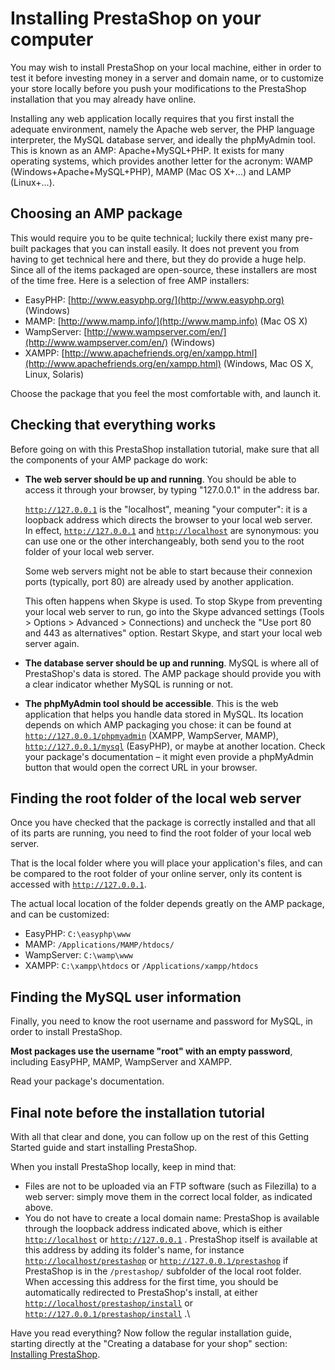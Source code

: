 # Installing PrestaShop on your computer

You may wish to install PrestaShop on your local machine, either in order to test it before investing money in a server and domain name, or to customize your store locally before you push your modifications to the PrestaShop installation that you may already have online.

Installing any web application locally requires that you first install the adequate environment, namely the Apache web server, the PHP language interpreter, the MySQL database server, and ideally the phpMyAdmin tool. This is known as an AMP: Apache+MySQL+PHP. It exists for many operating systems, which provides another letter for the acronym: WAMP (Windows+Apache+MySQL+PHP), MAMP (Mac OS X+...) and LAMP (Linux+...).

## Choosing an AMP package <a href="installingprestashoponyourcomputer-choosinganamppackage" id="installingprestashoponyourcomputer-choosinganamppackage"></a>

This would require you to be quite technical; luckily there exist many pre-built packages that you can install easily. It does not prevent you from having to get technical here and there, but they do provide a huge help. Since all of the items packaged are open-source, these installers are most of the time free. Here is a selection of free AMP installers:

* EasyPHP: [http://www.easyphp.org/](http://www.easyphp.org) (Windows)
* MAMP: [http://www.mamp.info/](http://www.mamp.info) (Mac OS X)
* WampServer: [http://www.wampserver.com/en/](http://www.wampserver.com/en/) (Windows)
* XAMPP: [http://www.apachefriends.org/en/xampp.html](http://www.apachefriends.org/en/xampp.html) (Windows, Mac OS X, Linux, Solaris)

Choose the package that you feel the most comfortable with, and launch it.

## Checking that everything works <a href="installingprestashoponyourcomputer-checkingthateverythingworks" id="installingprestashoponyourcomputer-checkingthateverythingworks"></a>

Before going on with this PrestaShop installation tutorial, make sure that all the components of your AMP package do work:

*   **The web server should be up and running**. You should be able to access it through your browser, by typing "127.0.0.1" in the address bar.

    [`http://127.0.0.1`](http://127.0.0.1) is the "localhost", meaning "your computer": it is a loopback address which directs the browser to your local web server.\
    In effect, [`http://127.0.0.1`](http://127.0.0.1) and [`http://localhost`](http://localhost) are synonymous: you can use one or the other interchangeably, both send you to the root folder of your local web server.

    Some web servers might not be able to start because their connexion ports (typically, port 80) are already used by another application.

    This often happens when Skype is used. To stop Skype from preventing your local web server to run, go into the Skype advanced settings (Tools > Options > Advanced > Connections) and uncheck the "Use port 80 and 443 as alternatives" option. Restart Skype, and start your local web server again.
* **The database server should be up and running**. MySQL is where all of PrestaShop's data is stored. The AMP package should provide you with a clear indicator whether MySQL is running or not.
* **The phpMyAdmin tool should be accessible**. This is the web application that helps you handle data stored in MySQL. Its location depends on which AMP packaging you chose: it can be found at [`http://127.0.0.1/phpmyadmin`](http://127.0.0.1/phpmyadmin) (XAMPP, WampServer, MAMP), [`http://127.0.0.1/mysql`](http://127.0.0.1/mysql) (EasyPHP), or maybe at another location. Check your package's documentation – it might even provide a phpMyAdmin button that would open the correct URL in your browser.

## Finding the root folder of the local web server <a href="installingprestashoponyourcomputer-findingtherootfolderofthelocalwebserver" id="installingprestashoponyourcomputer-findingtherootfolderofthelocalwebserver"></a>

Once you have checked that the package is correctly installed and that all of its parts are running, you need to find the root folder of your local web server.

That is the local folder where you will place your application's files, and can be compared to the root folder of your online server, only its content is accessed with [`http://127.0.0.1`](http://127.0.0.1).

The actual local location of the folder depends greatly on the AMP package, and can be customized:

* EasyPHP: `C:\easyphp\www`
* MAMP: `/Applications/MAMP/htdocs/`
* WampServer: `C:\wamp\www`
* XAMPP: `C:\xampp\htdocs` or `/Applications/xampp/htdocs`

## Finding the MySQL user information <a href="installingprestashoponyourcomputer-findingthemysqluserinformation" id="installingprestashoponyourcomputer-findingthemysqluserinformation"></a>

Finally, you need to know the root username and password for MySQL, in order to install PrestaShop.

**Most packages use the username "root" with an empty password**, including EasyPHP, MAMP, WampServer and XAMPP.

Read your package's documentation.

## Final note before the installation tutorial <a href="installingprestashoponyourcomputer-finalnotebeforetheinstallationtutorial" id="installingprestashoponyourcomputer-finalnotebeforetheinstallationtutorial"></a>

With all that clear and done, you can follow up on the rest of this Getting Started guide and start installing PrestaShop.

When you install PrestaShop locally, keep in mind that:

* Files are not to be uploaded via an FTP software (such as Filezilla) to a web server: simply move them in the correct local folder, as indicated above.
* You do not have to create a local domain name: PrestaShop is available through the loopback address indicated above, which is either [`http://localhost`](http://localhost) or [`http://127.0.0.1`](http://127.0.0.1) . PrestaShop itself is available at this address by adding its folder's name, for instance [`http://localhost/prestashop`](http://localhost/prestashop) or [`http://127.0.0.1/prestashop`](http://127.0.0.1/prestashop) if PrestaShop is in the `/prestashop/` subfolder of the local root folder. When accessing this address for the first time, you should be automatically redirected to PrestaShop's install, at either [`http://localhost/prestashop/install`](http://localhost/prestashop/install) or [`http://127.0.0.1/prestashop/install`](http://127.0.0.1/prestashop/install) .\


Have you read everything? Now follow the regular installation guide, starting directly at the "Creating a database for your shop" section: [Installing PrestaShop](installing-prestashop.md).
